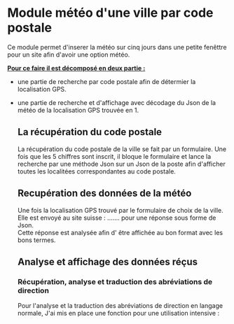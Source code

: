 <h1>Module météo d'une ville par code postale</h1>


Ce module permet d'inserer la météo sur cinq jours dans une petite fenêttre pour un site afin d'avoir une option météo.


<b><u>Pour ce faire il est décomposé en deux partie :</u></b>

- une partie de recherche par code postale afin de détermier la localisation GPS.
- une partie de recherche et d'affichage avec décodage du Json de la météo de la localisation GPS trouvée en 1.


	<h2>La récupération du code postale</h2>
		
	La récupération du code postale de la ville se fait par un formulaire. Une fois que les 5 chiffres sont inscrit, il bloque le formulaire et lance la recherche par une méthode Json sur un Json de la poste afin d'afficher toutes les localitées correspondantes au code postale.
	
	<h2>Recupération des données de la météo</h2>
	
	Une fois la localisation GPS trouvé par le formulaire de choix de la ville. Elle est envoyé au site suisse : ....... pour une réponse sous forme de Json.  
	Cette réponse est analysée afin d' être affichée au bon format avec les bons termes.
	
	<h2>Analyse et affichage des données réçus</h2>
		
	<h3>Récupération, analyse et traduction des abréviations de direction</h3>
	 	Pour l'analyse et la traduction des abréviations de direction en langage normale, J'ai mis en place une fonction pour une utilisation intensive : 


 



	
			

